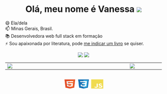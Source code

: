 <h1 align="center">Olá, meu nome é Vanessa <img src="https://media.giphy.com/media/fvSnAaFUjIqh6XXIFp/giphy-downsized.gif" width="30px"></h1>

<p>😄 Ela/dela<br/>📫 Minas Gerais, Brasil.<br/>📚 Desenvolvedora web full stack em formação<br/>⚡ Sou apaixonada por literatura, pode <a href="https://www.linkedin.com/in/vanessacreisbh/">me indicar um livro</a> se quiser.</p>

<div align="center">
<a href = "mailto:vanessacreis"><img src="https://img.shields.io/badge/Outlook-0078D4?style=for-the-badge&logo=microsoft-outlook&logoColor=white" target="_blank"></a>
<a href="https://www.linkedin.com/in/vanessacreisbh/" target="_blank"><img src="https://img.shields.io/badge/-LinkedIn-%230077B5?style=for-the-badge&logo=linkedin&logoColor=white" target="_blank"></a>
</div>


<table align="center">
  <tr>
      <td><img width="380px" align="left" src="https://github-readme-stats.vercel.app/api?username=vanessacreis&count_private=true&show_icons=true&theme=great-gatsby" /></td>
      <td><img width="380px" align="left" src="https://github-readme-stats.vercel.app/api/top-langs/?username=vanessacreis&layout=compact&count_private=true&theme=great-gatsby" /></td>
  </tr>  
</table>

<div style="display: inline_block" align="center"><br>
  <img align="center" alt="HTML5" height="30" width="40" src="https://raw.githubusercontent.com/devicons/devicon/master/icons/html5/html5-original.svg">
  <img align="center" alt="CSS3" height="30" width="40" src="https://raw.githubusercontent.com/devicons/devicon/master/icons/css3/css3-original.svg">
  <img align="center" alt="Javascript" height="30" width="40" src="https://raw.githubusercontent.com/devicons/devicon/master/icons/javascript/javascript-plain.svg">
</div> <br/>
 
